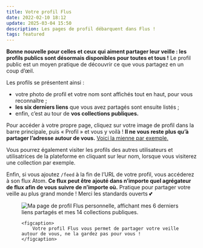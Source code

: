 ```yaml
---
title: Votre profil Flus
date: 2022-02-10 18:12
update: 2025-03-04 15:50
description: Les pages de profil débarquent dans Flus !
tags: featured
---
```


**Bonne nouvelle pour celles et ceux qui aiment partager leur veille : les profils publics sont désormais disponibles pour toutes et tous !** Le profil public est un moyen pratique de découvrir ce que vous partagez en un coup d’œil.

Les profils se présentent ainsi :

- votre photo de profil et votre nom sont affichés tout en haut, pour vous reconnaître ;
- **les six derniers liens** que vous avez partagés sont ensuite listés ;
- enfin, c’est au tour de **vos collections publiques.**

Pour accéder à votre propre page, cliquez sur votre image de profil dans la barre principale, puis « Profil » et vous y voilà ! **Il ne vous reste plus qu’à partager l’adresse autour de vous.** [Voici la mienne par exemple.](https://app.flus.fr/p/1670839367044869607)

Vous pourrez également visiter les profils des autres utilisateurs et utilisatrices de la plateforme en cliquant sur leur nom, lorsque vous visiterez une collection par exemple.

Enfin, si vous ajoutez `/feed` à la fin de l’<abbr>URL</abbr> de votre profil, vous accéderez à son flux Atom. **Ce flux peut être ajouté dans n’importe quel agrégateur de flux afin de vous suivre de n’importe où.** Pratique pour partager votre veille au plus grand monde ! Merci les standards ouverts 💕

<figure class="panel panel--rounded panel--grey">
    <img class="illustration" src="images/flusio-profile-2.png" alt="Ma page de profil Flus personnelle, affichant mes 6 derniers liens partagés et mes 14 collections publiques.">

    <figcaption>
        Votre profil Flus vous permet de partager votre veille autour de vous, ne la gardez pas pour vous !
    </figcaption>
</figure>

